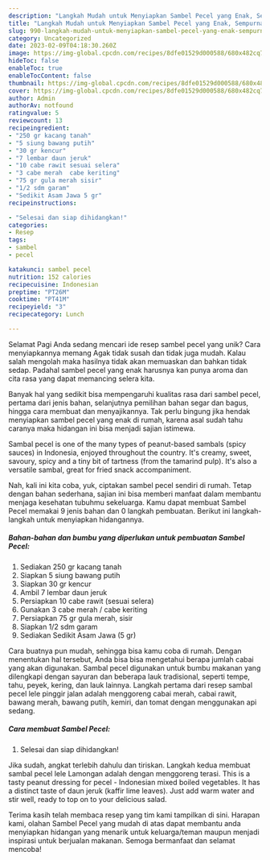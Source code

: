 ```yaml
---
description: "Langkah Mudah untuk Menyiapkan Sambel Pecel yang Enak, Sempurna"
title: "Langkah Mudah untuk Menyiapkan Sambel Pecel yang Enak, Sempurna"
slug: 990-langkah-mudah-untuk-menyiapkan-sambel-pecel-yang-enak-sempurna
category: Uncategorized
date: 2023-02-09T04:18:30.260Z
image: https://img-global.cpcdn.com/recipes/8dfe01529d000588/680x482cq70/sambel-pecel-foto-resep-utama.jpg
hideToc: false
enableToc: true
enableTocContent: false
thumbnail: https://img-global.cpcdn.com/recipes/8dfe01529d000588/680x482cq70/sambel-pecel-foto-resep-utama.jpg
cover: https://img-global.cpcdn.com/recipes/8dfe01529d000588/680x482cq70/sambel-pecel-foto-resep-utama.jpg
author: Admin
authorAv: notfound
ratingvalue: 5
reviewcount: 13
recipeingredient:
- "250 gr kacang tanah"
- "5 siung bawang putih"
- "30 gr kencur"
- "7 lembar daun jeruk"
- "10 cabe rawit sesuai selera"
- "3 cabe merah  cabe keriting"
- "75 gr gula merah sisir"
- "1/2 sdm garam"
- "Sedikit Asam Jawa 5 gr"
recipeinstructions:

- "Selesai dan siap dihidangkan!"
categories:
- Resep
tags:
- sambel
- pecel

katakunci: sambel pecel 
nutrition: 152 calories
recipecuisine: Indonesian
preptime: "PT26M"
cooktime: "PT41M"
recipeyield: "3"
recipecategory: Lunch

---
```



Selamat Pagi Anda sedang mencari ide resep sambel pecel yang unik? Cara menyiapkannya memang Agak tidak susah dan tidak juga mudah. Kalau salah mengolah maka hasilnya tidak akan memuaskan dan bahkan tidak sedap. Padahal sambel pecel yang enak harusnya kan punya aroma dan cita rasa yang dapat memancing selera kita.


Banyak hal yang sedikit bisa mempengaruhi kualitas rasa dari sambel pecel, pertama dari jenis bahan, selanjutnya pemilihan bahan segar dan bagus, hingga cara membuat dan menyajikannya. Tak perlu bingung jika hendak menyiapkan sambel pecel yang enak di rumah, karena asal sudah tahu caranya maka hidangan ini bisa menjadi sajian istimewa.

Sambal pecel is one of the many types of peanut-based sambals (spicy sauces) in Indonesia, enjoyed throughout the country. It&#39;s creamy, sweet, savoury, spicy and a tiny bit of tartness (from the tamarind pulp). It&#39;s also a versatile sambal, great for fried snack accompaniment.


Nah, kali ini kita coba, yuk, ciptakan sambel pecel sendiri di rumah. Tetap dengan bahan sederhana, sajian ini bisa memberi manfaat dalam membantu menjaga kesehatan tubuhmu sekeluarga. Kamu dapat membuat Sambel Pecel memakai 9 jenis bahan dan 0 langkah pembuatan. Berikut ini langkah-langkah untuk menyiapkan hidangannya.

<!--inarticleads1-->

##### Bahan-bahan dan bumbu yang diperlukan untuk pembuatan Sambel Pecel:

1. Sediakan 250 gr kacang tanah
1. Siapkan 5 siung bawang putih
1. Siapkan 30 gr kencur
1. Ambil 7 lembar daun jeruk
1. Persiapkan 10 cabe rawit (sesuai selera)
1. Gunakan 3 cabe merah / cabe keriting
1. Persiapkan 75 gr gula merah, sisir
1. Siapkan 1/2 sdm garam
1. Sediakan Sedikit Asam Jawa (5 gr)


Cara buatnya pun mudah, sehingga bisa kamu coba di rumah. Dengan menentukan hal tersebut, Anda bisa bisa mengetahui berapa jumlah cabai yang akan digunakan. Sambal pecel digunakan untuk bumbu makanan yang dilengkapi dengan sayuran dan beberapa lauk tradisional, seperti tempe, tahu, peyek, kering, dan lauk lainnya. Langkah pertama dari resep sambal pecel lele pinggir jalan adalah menggoreng cabai merah, cabai rawit, bawang merah, bawang putih, kemiri, dan tomat dengan menggunakan api sedang. 

<!--inarticleads2-->

##### Cara membuat Sambel Pecel:


1. Selesai dan siap dihidangkan!

Jika sudah, angkat terlebih dahulu dan tiriskan. Langkah kedua membuat sambal pecel lele Lamongan adalah dengan menggoreng terasi. This is a tasty peanut dressing for pecel - Indonesian mixed boiled vegetables. It has a distinct taste of daun jeruk (kaffir lime leaves). Just add warm water and stir well, ready to top on to your delicious salad. 

Terima kasih telah membaca resep yang tim kami tampilkan di sini. Harapan kami, olahan Sambel Pecel yang mudah di atas dapat membantu anda menyiapkan hidangan yang menarik untuk keluarga/teman maupun menjadi inspirasi untuk berjualan makanan. Semoga bermanfaat dan selamat mencoba!
